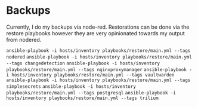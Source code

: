 # Backups
Currently, I do my backups via node-red. Restorations can be done via the restore playbooks however they are very opinionated towards my output from nodered.

`ansible-playbook -i hosts/inventory playbooks/restore/main.yml --tags nodered`
`ansible-playbook -i hosts/inventory playbooks/restore/main.yml --tags changedetection`
`ansible-playbook -i hosts/inventory playbooks/restore/main.yml --tags nginxproxymanager`
`ansible-playbook -i hosts/inventory playbooks/restore/main.yml --tags vaultwarden`
`ansible-playbook -i hosts/inventory playbooks/restore/main.yml --tags simplesecrets`
`ansible-playbook -i hosts/inventory playbooks/restore/main.yml --tags postgresql`
`ansible-playbook -i hosts/inventory playbooks/restore/main.yml --tags trilium`










